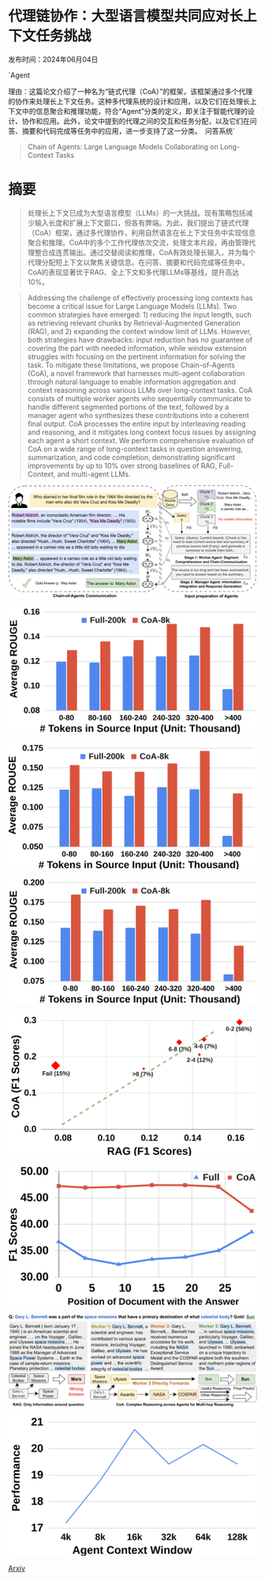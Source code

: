 # 代理链协作：大型语言模型共同应对长上下文任务挑战

发布时间：2024年06月04日

`Agent

理由：这篇论文介绍了一种名为“链式代理（CoA）”的框架，该框架通过多个代理的协作来处理长上下文任务。这种多代理系统的设计和应用，以及它们在处理长上下文中的信息聚合和推理功能，符合“Agent”分类的定义，即关注于智能代理的设计、协作和应用。此外，论文中提到的代理之间的交互和任务分配，以及它们在问答、摘要和代码完成等任务中的应用，进一步支持了这一分类。` `问答系统`

> Chain of Agents: Large Language Models Collaborating on Long-Context Tasks

# 摘要

> 处理长上下文已成为大型语言模型（LLMs）的一大挑战。现有策略包括减少输入长度和扩展上下文窗口，但各有弊端。为此，我们提出了链式代理（CoA）框架，通过多代理协作，利用自然语言在长上下文任务中实现信息聚合和推理。CoA中的多个工作代理依次交流，处理文本片段，再由管理代理整合成连贯输出。通过交替阅读和推理，CoA有效处理长输入，并为每个代理分配短上下文以聚焦关键信息。在问答、摘要和代码完成等任务中，CoA的表现显著优于RAG、全上下文和多代理LLMs等基线，提升高达10%。

> Addressing the challenge of effectively processing long contexts has become a critical issue for Large Language Models (LLMs). Two common strategies have emerged: 1) reducing the input length, such as retrieving relevant chunks by Retrieval-Augmented Generation (RAG), and 2) expanding the context window limit of LLMs. However, both strategies have drawbacks: input reduction has no guarantee of covering the part with needed information, while window extension struggles with focusing on the pertinent information for solving the task. To mitigate these limitations, we propose Chain-of-Agents (CoA), a novel framework that harnesses multi-agent collaboration through natural language to enable information aggregation and context reasoning across various LLMs over long-context tasks. CoA consists of multiple worker agents who sequentially communicate to handle different segmented portions of the text, followed by a manager agent who synthesizes these contributions into a coherent final output. CoA processes the entire input by interleaving reading and reasoning, and it mitigates long context focus issues by assigning each agent a short context. We perform comprehensive evaluation of CoA on a wide range of long-context tasks in question answering, summarization, and code completion, demonstrating significant improvements by up to 10% over strong baselines of RAG, Full-Context, and multi-agent LLMs.

![代理链协作：大型语言模型共同应对长上下文任务挑战](../../../paper_images/2406.02818/CoA.png)

![代理链协作：大型语言模型共同应对长上下文任务挑战](../../../paper_images/2406.02818/haiku.png)

![代理链协作：大型语言模型共同应对长上下文任务挑战](../../../paper_images/2406.02818/sonnet.png)

![代理链协作：大型语言模型共同应对长上下文任务挑战](../../../paper_images/2406.02818/opus.png)

![代理链协作：大型语言模型共同应对长上下文任务挑战](../../../paper_images/2406.02818/x1.png)

![代理链协作：大型语言模型共同应对长上下文任务挑战](../../../paper_images/2406.02818/lostinthemiddle.png)

![代理链协作：大型语言模型共同应对长上下文任务挑战](../../../paper_images/2406.02818/case_study.png)

![代理链协作：大型语言模型共同应对长上下文任务挑战](../../../paper_images/2406.02818/contextwindow.png)

[Arxiv](https://arxiv.org/abs/2406.02818)